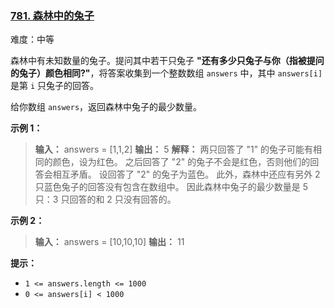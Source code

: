 ### [781\. 森林中的兔子](https://leetcode.cn/problems/rabbits-in-forest/)

难度：中等

森林中有未知数量的兔子。提问其中若干只兔子 **"还有多少只兔子与你（指被提问的兔子）颜色相同?"**，将答案收集到一个整数数组 `answers` 中，其中 `answers[i]` 是第 `i` 只兔子的回答。

给你数组 `answers`，返回森林中兔子的最少数量。

**示例 1：**

> **输入：** answers = [1,1,2]
> **输出：** 5
> **解释：**
> 两只回答了 "1" 的兔子可能有相同的颜色，设为红色。 
> 之后回答了 "2" 的兔子不会是红色，否则他们的回答会相互矛盾。
> 设回答了 "2" 的兔子为蓝色。 
> 此外，森林中还应有另外 2 只蓝色兔子的回答没有包含在数组中。 
> 因此森林中兔子的最少数量是 5 只：3 只回答的和 2 只没有回答的。

**示例 2：**

> **输入：** answers = [10,10,10]
> **输出：** 11

**提示：**

- `1 <= answers.length <= 1000`
- `0 <= answers[i] < 1000`
